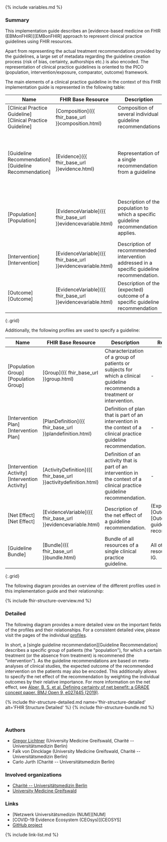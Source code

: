 {% include variables.md %}

### Summary

This implementation guide describes an [evidence-based medicine on FHIR (EBMonFHIR)][EMBonFHIR] approach to represent clinical practice guidelines using FHIR resources.

Apart from representing the actual treatment recommendations provided by the guidelines, a large set of metadata regarding the guideline creation process (risk of bias, certainty, authorships etc.) is also encoded.
The representation of clinical practice guidelines is oriented to the PICO (population, intervention/exposure, comparator, outcome) framework.

The main elements of a clinical practice guideline in the context of this FHIR implementation guide is represented in the following table:

| Name | FHIR Base Resource | Description | References |
| ---- | ------------- | ----------- | ---------- |
| [Clinical Practice Guideline][Clinical Practice Guideline] | [Composition]({{ fhir_base_url }}composition.html) | Composition of several individual guideline recommendations | [Guideline Recommendations][Guideline Recommendation] |
| [Guideline Recommendation][Guideline Recommendation] | [Evidence]({{ fhir_base_url }}evidence.html) | Representation of a single recommendation from a guideline | [Population][Population], [Intervention][Intervention], [Outcome][Outcome] and [Net Effect][Net Effect] pertinent to the guideline recommendation. |
| [Population][Population] | [EvidenceVariable]({{ fhir_base_url }}evidencevariable.html) | Description of the population to which a specific guideline recommendation applies. | [Population Groups][Population Group] making up the population addressed in the recommendation. |
| [Intervention][Intervention] | [EvidenceVariable]({{ fhir_base_url }}evidencevariable.html) | Description of recommmended intervention addressed in a specific guideline recommendation. | [Intervention Plans][Intervention Plan] specified in the guideline recommendation. |
| [Outcome][Outcome] | [EvidenceVariable]({{ fhir_base_url }}evidencevariable.html) | Description of the (expected) outcome of a specific guideline recommendation | - |
{:.grid}

Additionally, the following profiles are used to specify a guideline:

| Name | FHIR Base Resource | Description | References |
| ---- | ------------- | ----------- | ---------- |
| [Population Group][Population Group]| [Group]({{ fhir_base_url }}group.html) | Characterization of a group of patients or subjects for which a clinical guideline recommends a treatment or intervention. | - |
| [Intervention Plan][Intervention Plan] | [PlanDefinition]({{ fhir_base_url }}plandefinition.html) | Definition of plan that is part of an intervention in the context of a clinical practice guideline recommendation. | - |
| [Intervention Activity][Intervention Activity] | [ActivityDefinition]({{ fhir_base_url }}activitydefinition.html) | Definition of an activity that is part of an intervention in the context of a clinical practice guideline recommendation. | - |
| [Net Effect][Net Effect] | [EvidenceVariable]({{ fhir_base_url }}evidencevariable.html) | Description of the net effect of a guideline recommendation. | (Expected) [Outcomes][Outcome] of a guideline recommendation. |
| [Guideline Bundle] | [Bundle]({{ fhir_base_url }}bundle.html) | Bundle of all resources of a single clinical practice guideline. | All other resources in this IG. |
{:.grid}

The following diagram provides an overview of the different profiles used in this implementation guide and their relationship:

{% include fhir-structure-overview.md %}

### Detailed

The following diagram provides a more detailed view on the important fields of the profiles and their relationships. For a consistent detailed view, please visit the pages of the individual [profiles](profiles.html).

In short, a [single guideline recommendation][Guideline Recommendation] describes a specific group of patients (the "population"), for which a certain treatment (or the absence from treatment) is recommened (the "intervention"). As the guideline recommendations are based on meta-analyses of clinical studies, the expected outcome of the recommended intervention on the patients may also be encoded. This additionally allows to specify the net effect of the recommendation by weighting the individual outcomes by their relative importance. For more information on the net effect, see [Alper, B. S. et al. Defining certainty of net benefit: a GRADE concept paper. BMJ Open 9, e027445 (2019)](https://bmjopen.bmj.com/content/9/6/e027445.long).

{% include fhir-structure-detailed.md name='fhir-structure-detailed' alt='FHIR Structure Detailed' %}
{% include fhir-structure-bundle.md %}

<br/>


### Authors
* [Gregor Lichtner](https://github.com/glichtner) (University Medicine Greifswald, Charité -- Universitätsmedizin Berlin)
* Falk von Dincklage (University Medicine Greifswald, Charité -- Universitätsmedizin Berlin)
* Carlo Jurth (Charité -- Universitätsmedizin Berlin)

### Involved organizations
* [Charité -- Universitätsmedizin Berlin](https://www.charite.de)
* [University Medicine Greifswald](https://www.medizin.uni-greifswald.de/de/home/)

### Links
* [Netzwerk Universitätsmedizin (NUM)][NUM]
* [COVID-19 Evidence Ecosystem (CEOsys)][CEOSYS]
* [GitHub project](https://github.com/CEOsys/cpg-on-ebm-on-fhir)

{% include link-list.md %}
